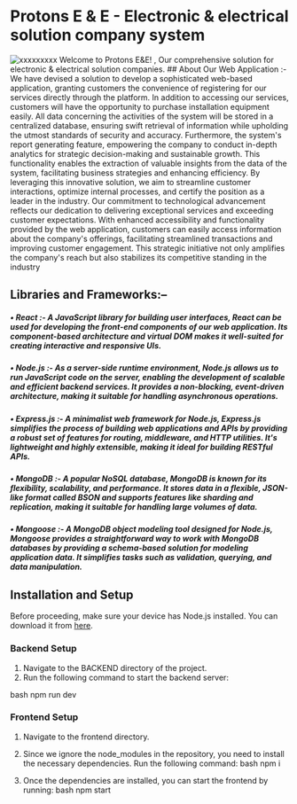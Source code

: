 # Protons E & E - Electronic & electrical solution company system
<img  alt="xxxxxxxxx"  src="https://www.google.com/url?sa=i&url=https%3A%2F%2Fwww.wovss.lk%2F&psig=AOvVaw162Ovef9BBtrM7WHAynFgO&ust=1715230562552000&source=images&cd=vfe&opi=89978449&ved=0CBIQjRxqFwoTCKjd__Wh_YUDFQAAAAAdAAAAABAG">
Welcome to Protons E&E! , Our comprehensive solution for electronic & electrical solution companies.
## About Our Web Application :-
We have devised a solution to develop a sophisticated web-based application, 
granting customers the convenience of registering for our services directly through 
the platform. In addition to accessing our services, customers will have the 
opportunity to purchase installation equipment easily. All data concerning the 
activities of the system will be stored in a centralized database, ensuring swift 
retrieval of information while upholding the utmost standards of security and 
accuracy.
Furthermore, the system's report generating feature, empowering the company to 
conduct in-depth analytics for strategic decision-making and sustainable growth. 
This functionality enables the extraction of valuable insights from the data of the 
system, facilitating business strategies and enhancing efficiency.
By leveraging this innovative solution, we aim to streamline customer interactions, 
optimize internal processes, and certify the position as a leader in the industry. Our
commitment to technological advancement reflects our dedication to delivering 
exceptional services and exceeding customer expectations.
With enhanced accessibility and functionality provided by the web application, 
customers can easily access information about the company's offerings, facilitating
streamlined transactions and improving customer engagement. This strategic 
initiative not only amplifies the company's reach but also stabilizes its competitive
standing in the industry


## Libraries and Frameworks:–
##### • *React* :- A JavaScript library for building user interfaces, React can be used for developing the front-end components of our web application. Its component-based architecture and virtual DOM makes it well-suited for creating interactive and responsive UIs. 
##### • *Node.js* :- As a server-side runtime environment, Node.js allows us to run JavaScript code on the server, enabling the development of scalable and efficient backend services. It provides a non-blocking, event-driven architecture, making it suitable for handling asynchronous operations. 
##### • *Express.js* :- A minimalist web framework for Node.js, Express.js simplifies the process of building web applications and APIs by providing a robust set of features for routing, middleware, and HTTP utilities. It's lightweight and highly extensible, making it ideal for building RESTful APIs. 
##### • *MongoDB* :- A popular NoSQL database, MongoDB is known for its flexibility, scalability, and performance. It stores data in a flexible, JSON-like format called BSON and supports features like sharding and replication, making it suitable for handling large volumes of data. 
 ##### • *Mongoose* :- A MongoDB object modeling tool designed for Node.js, Mongoose provides a straightforward way to work with MongoDB databases by providing a schema-based solution for modeling application data. It simplifies tasks such as validation, querying, and data manipulation.


## Installation and Setup

Before proceeding, make sure your device has Node.js installed. You can download it from [here](https://nodejs.org/).

### Backend Setup

1. Navigate to the BACKEND directory of the project.
2. Run the following command to start the backend server:

bash
npm run dev


### Frontend Setup
1. Navigate to the frontend directory.
2. Since we ignore the node_modules in the repository, you need to install the necessary dependencies. Run the following command:
bash
 npm i 

3. Once the dependencies are installed, you can start the frontend by running:
bash
npm start
